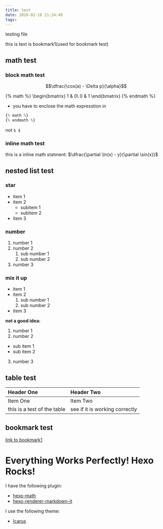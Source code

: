 ```yaml
---
title: test
date: 2016-02-16 21:24:49
tags:
---
```

testing file

<a name="#bookmark1"> this is text is bookmark1(used for bookmark test) <a>

## math test

### block math test

$$\dfrac{\cos(a) - \Delta p}{\alpha}$$

{% math %}
\begin{bmatrix}
1 & 0\\
0 & 1
\end{bmatrix}
{% endmath %}

* you have to enclose the math expresstion in
```js
{% math %}
{% endmath %}
```
 not `$ $`

### inline math test

this is a inline math statment: $\dfrac{\partial \ln(x) - y}{\partial \sin(x)}$

## nested list test

### star

* item 1
* item 2
  * subitem 1
  * subitem 2
* item 3

### number

1. number 1
2. number 2
    1. sub number 1
    2. sub number 2
3. number 3

### mix it up

* item 1
* item 2
  1. sub number 1
  2. sub number 2
* item 3

**not a good idea:**

1. number 1
2. number 2
  * sub item 1
  * sub item 2
3. number 3

## table test

| Header One     | Header Two     |
| :------------- | :------------- |
| Item One       | Item Two       |
| this is a test of the table | see if it is working correctly |

## bookmark test
[link to bookmark1](#bookmark1)


# Everything Works Perfectly! Hexo Rocks!

I have the following plugin:
* [hexo-math](https://github.com/akfish/hexo-math)
* [hexo-renderer-markdown-it ](https://github.com/celsomiranda/hexo-renderer-markdown-it)

I use the following theme:
* [Icarus](https://github.com/ppoffice/hexo-theme-icarus)
